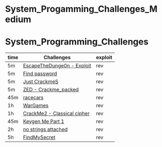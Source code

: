 # System_Progamming_Challenges_Medium
# System_Programming_Challenges
| time | Challenges | exploit |
| ------ | --------------------------- | ------------------------------- |
| 5m | [EscapeTheDunge0n - Exploit](EscapeTheDunge0n%20-%20Expl0it_solve/WriteUp.md) | rev |
| 5m | [Find password](./Find%20password_solve/WriteUp.md) | rev |
| 5m | [Just CrackmeS](./Just%20crackmeS_solve/WriteUp.md) | rev |
| 5m | [ZED - Crackme_packed](./ZED-Crackme_packed_solve/WriteUp.md) | rev |
| 45m | [racecars](./racecars_solve/WriteUp.md) | rev |
| 1h | [WarGames](./WarGames_solve/WriteUp.md) | rev |
| 1h | [CrackMe2 - Classical cipher](./CrackMe2%20-%20Classical%20cipher_solve/WriteUp.md) | rev |
| 45m | [Keygen Me Part 1](./Keygen%20Me%20Part%201_solve/WriteUp.md) | rev |
| 2h | [no strings attached](./no%20strings%20attached_solve/WriteUp.md) | rev |
| 5h | [FindMySecret](./FindMySecret_thread/WriteUp.md) | rev |
